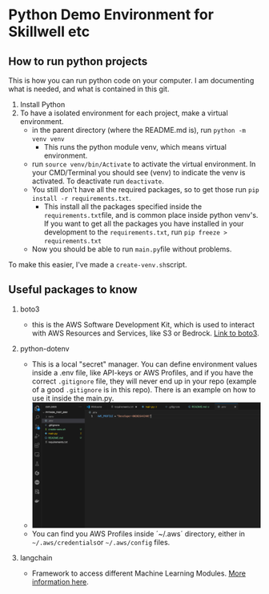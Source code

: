 # Python Demo Environment for Skillwell etc


## How to run python projects
This is how you  can run python code on your computer. I am documenting what is needed, and what is contained in this git.

1. Install Python
2. To have a isolated environment for each project, make a virtual environment.
    - in the parent directory (where the README.md is), run `python -m venv venv`
        - This runs the python module venv, which means virtual environment.
    - run `source venv/bin/Activate` to activate the virtual environment. In your CMD/Terminal you should see (venv) to indicate the venv is activated. To deactivate run `deactivate`.
    - You still don't have all the required packages, so to get those run `pip install -r requirements.txt`.
        - This install all the packages specified inside the `requirements.txt`file, and is common place inside python venv's. If you want to get all the packages you have installed in your development to the `requirements.txt`, run `pip freeze > requirements.txt`
    - Now you should be able to run `main.py`file without problems.

To make this easier, I've made a `create-venv.sh`script.

## Useful packages to know

1. boto3
    - this is the AWS Software Development Kit, which is used to interact with AWS Resources and Services, like S3 or Bedrock. [Link to boto3](https://boto3.amazonaws.com/v1/documentation/api/latest/guide/quickstart.html).
2. python-dotenv
    - This is a local "secret" manager. You can define environment values inside a .env file, like API-keys or AWS Profiles, and if you have the correct `.gitignore` file, they will never end up in your repo (example of a good `.gitignore` is in this repo). There is an example on how to use it inside the main.py.
    - ![Example of the .env file](img/dotenv_file_example.png)
    - You can find you AWS Profiles inside ´~/.aws´ directory, either in `~/.aws/credentials`or `~/.aws/config` files.

3. langchain
    - Framework to access different Machine Learning Modules. [More information here](https://python.langchain.com/docs/get_started/introduction).